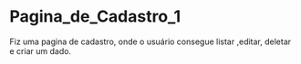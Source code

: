 # Pagina_de_Cadastro_1
Fiz uma pagina de cadastro, onde o usuário consegue listar ,editar, deletar e criar um dado.
